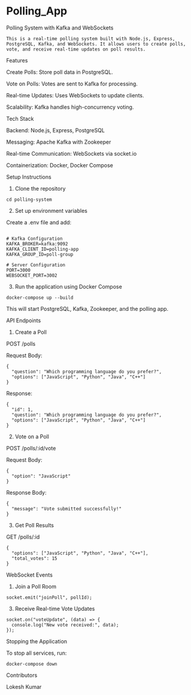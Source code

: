 # Polling_App

Polling System with Kafka and WebSockets

```This is a real-time polling system built with Node.js, Express, PostgreSQL, Kafka, and WebSockets. It allows users to create polls, vote, and receive real-time updates on poll results.```

Features

Create Polls: Store poll data in PostgreSQL.

Vote on Polls: Votes are sent to Kafka for processing.

Real-time Updates: Uses WebSockets to update clients.

Scalability: Kafka handles high-concurrency voting.

Tech Stack

Backend: Node.js, Express, PostgreSQL

Messaging: Apache Kafka with Zookeeper

Real-time Communication: WebSockets via socket.io

Containerization: Docker, Docker Compose

Setup Instructions

1. Clone the repository

```git clone <repo-url>
cd polling-system
```
2. Set up environment variables

Create a .env file and add:
```

# Kafka Configuration
KAFKA_BROKER=kafka:9092
KAFKA_CLIENT_ID=polling-app
KAFKA_GROUP_ID=poll-group

# Server Configuration
PORT=3000
WEBSOCKET_PORT=3002
```
3. Run the application using Docker Compose
```
docker-compose up --build
```
This will start PostgreSQL, Kafka, Zookeeper, and the polling app.

API Endpoints

1. Create a Poll

POST /polls

Request Body:
```
{
  "question": "Which programming language do you prefer?",
  "options": ["JavaScript", "Python", "Java", "C++"]
}
```
Response:
```
{
  "id": 1,
  "question": "Which programming language do you prefer?",
  "options": ["JavaScript", "Python", "Java", "C++"]
}
```
2. Vote on a Poll

POST /polls/:id/vote

Request Body:
```
{
  "option": "JavaScript"
}
```
Response Body:
```
{
  "message": "Vote submitted successfully!"
}
```
3. Get Poll Results

GET /polls/:id

```Response:
{
  "options": ["JavaScript", "Python", "Java", "C++"],
  "total_votes": 15
}
```
WebSocket Events

1. Join a Poll Room
```
socket.emit("joinPoll", pollId);
```
3. Receive Real-time Vote Updates
```
socket.on("voteUpdate", (data) => {
  console.log("New vote received:", data);
});
```
Stopping the Application

To stop all services, run:

```docker-compose down```

Contributors

Lokesh Kumar
